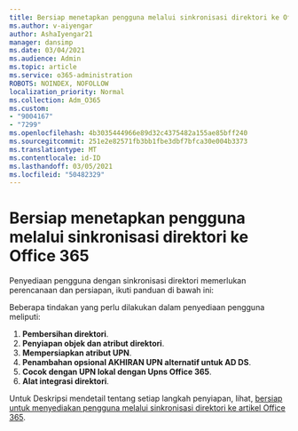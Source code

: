 ```yaml
---
title: Bersiap menetapkan pengguna melalui sinkronisasi direktori ke Office 365
ms.author: v-aiyengar
author: AshaIyengar21
manager: dansimp
ms.date: 03/04/2021
ms.audience: Admin
ms.topic: article
ms.service: o365-administration
ROBOTS: NOINDEX, NOFOLLOW
localization_priority: Normal
ms.collection: Adm_O365
ms.custom:
- "9004167"
- "7299"
ms.openlocfilehash: 4b3035444966e89d32c4375482a155ae85bff240
ms.sourcegitcommit: 251e2e82571fb3bb1fbe3dbf7bfca30e004b3373
ms.translationtype: MT
ms.contentlocale: id-ID
ms.lasthandoff: 03/05/2021
ms.locfileid: "50482329"
---
```

# <a name="prepare-to-provision-users-through-directory-synchronization-to-office-365"></a>Bersiap menetapkan pengguna melalui sinkronisasi direktori ke Office 365

Penyediaan pengguna dengan sinkronisasi direktori memerlukan perencanaan dan persiapan, ikuti panduan di bawah ini:

Beberapa tindakan yang perlu dilakukan dalam penyediaan pengguna meliputi:
1. **Pembersihan direktori**.
1. **Penyiapan objek dan atribut direktori**.
1. **Mempersiapkan atribut UPN**.
1. **Penambahan opsional AKHIRAN UPN alternatif untuk AD DS**.
1. **Cocok dengan UPN lokal dengan Upns Office 365**.
1. **Alat integrasi direktori**.

Untuk Deskripsi mendetail tentang setiap langkah penyiapan, lihat, [bersiap untuk menyediakan pengguna melalui sinkronisasi direktori ke artikel Office 365](https://aka.ms/office365assistantprovisionuserstooffice365).